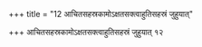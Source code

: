 +++
title = "12 आचितसहस्रकामोऽक्षतसक्त्वाहुतिसहस्रं जुहुयात्"

+++
आचितसहस्रकामोऽक्षतसक्त्वाहुतिसहस्रं जुहुयात् १२